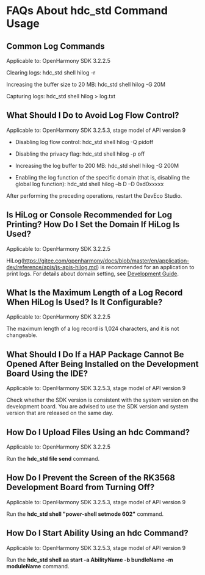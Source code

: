 # FAQs About hdc_std Command Usage



## Common Log Commands

Applicable to: OpenHarmony SDK 3.2.2.5

Clearing logs: hdc_std shell hilog -r

Increasing the buffer size to 20 MB: hdc_std shell hilog -G 20M

Capturing logs: hdc_std shell hilog &gt; log.txt

## What Should I Do to Avoid Log Flow Control?

Applicable to: OpenHarmony SDK 3.2.5.3, stage model of API version 9

- Disabling log flow control: hdc_std shell hilog -Q pidoff

- Disabling the privacy flag: hdc_std shell hilog -p off

- Increasing the log buffer to 200 MB: hdc_std shell hilog -G 200M

- Enabling the log function of the specific domain (that is, disabling the global log function): hdc_std shell hilog –b D –D  0xd0xxxxx

After performing the preceding operations, restart the DevEco Studio.

## Is HiLog or Console Recommended for Log Printing? How Do I Set the Domain If HiLog Is Used?

Applicable to: OpenHarmony SDK 3.2.2.5

HiLog(https://gitee.com/openharmony/docs/blob/master/en/application-dev/reference/apis/js-apis-hilog.md) is recommended for an application to print logs. For details about domain setting, see [Development Guide](https://gitee.com/openharmony/docs/blob/master/en/application-dev/reference/apis/js-apis-hilog.md#hilogisloggable).

## What Is the Maximum Length of a Log Record When HiLog Is Used? Is It Configurable?

Applicable to: OpenHarmony SDK 3.2.2.5

The maximum length of a log record is 1,024 characters, and it is not changeable.

## What Should I Do If a HAP Package Cannot Be Opened After Being Installed on the Development Board Using the IDE?

Applicable to: OpenHarmony SDK 3.2.5.3, stage model of API version 9

Check whether the SDK version is consistent with the system version on the development board. You are advised to use the SDK version and system version that are released on the same day.

## How Do I Upload Files Using an hdc Command?

Applicable to: OpenHarmony SDK 3.2.2.5

Run the **hdc_std file send** command.

## How Do I Prevent the Screen of the RK3568 Development Board from Turning Off?

Applicable to: OpenHarmony SDK 3.2.5.3, stage model of API version 9

Run the **hdc_std shell "power-shell setmode 602"** command.

## How Do I Start Ability Using an hdc Command?

Applicable to: OpenHarmony SDK 3.2.5.3, stage model of API version 9

Run the **hdc_std shell aa start -a AbilityName -b bundleName -m moduleName** command.
